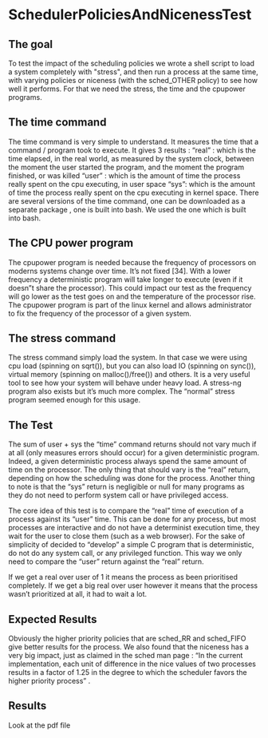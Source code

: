 
# SchedulerPoliciesAndNicenessTest
## The goal
To test the impact of the scheduling policies we wrote a shell script to load a system completely with "stress", and then run a  process at the same time, with varying policies or niceness (with the sched_OTHER policy) to see how well it performs. For that we need the stress,  the time and the cpupower programs.
##  The time command
The time command is very simple to understand. It measures the time that a command / program took to execute.
It gives 3 results :
“real” : which is the time elapsed, in the real world, as measured by the system clock, between the moment the user started the program, and the moment the program finished, or was killed
“user” : which is the amount of time the process really spent on the cpu executing, in user space
“sys”: which is the amount of time the process really spent on the cpu executing in kernel space.
There are several versions of the time command, one can be downloaded as a separate package , one is built into bash. We used the one which is built into bash.

##  The CPU power program
The cpupower program is needed because the frequency of processors on moderns systems change over time. It’s not fixed [34]. With a lower frequency a deterministic program will take longer to execute (even if it doesn”t share the processor). This could impact our test as the frequency will go lower as the test goes on and the temperature of the processor rise.
The cpupower program is part of the linux kernel and allows administrator to fix the frequency of the processor of a given system.

##    The stress command

The stress command simply load the system. In that case we were using cpu load (spinning on sqrt()), but you can also load IO (spinning on sync()), virtual memory (spinning on malloc()/free()) and others. It is a very useful tool to see how your system will behave under heavy load. A stress-ng program also exists but it’s much more complex. The “normal” stress program seemed enough for this usage.
## The Test
The sum of user + sys the “time” command returns should not vary much if at all (only measures errors should occur) for a given deterministic program. Indeed, a given deterministic process always spend the same amount of time on the processor. The only thing that should vary is the “real” return, depending on how the scheduling was done for the process. Another thing to note is that the “sys” return is negligible or null for many programs as they do not need to perform system call or have privileged access.

The core idea of this test is to compare the “real” time of execution of a process against its “user” time. This can be done for any process, but most processes are interactive and do not have a determinist execution time, they wait for the user to close them (such as a web browser). For the sake of simplicity of decided to “develop” a simple C program that is deterministic, do not do any system call, or any privileged function. This way we only need to compare the “user” return against the “real” return.

If we get a real over user of 1 it means the process as been prioritised completely.
If we get a big real over user however it means that the process wasn’t prioritized at all, it had to wait a lot.

## Expected Results
Obviously the higher priority policies that are sched_RR and sched_FIFO give better results for the process. We also found that the niceness has a very big impact, just as claimed in the sched man page : “In the current implementation, each unit of difference in the nice values of two processes results in a factor of 1.25 in the degree to which the  scheduler  favors  the  higher  priority  process” .

## Results
Look at the pdf file
